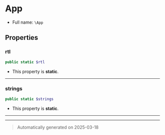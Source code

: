 
# App





* Full name: `\App`



## Properties


### rtl



```php
public static $rtl
```



* This property is **static**.


***

### strings



```php
public static $strings
```



* This property is **static**.


***



***
> Automatically generated on 2025-03-18
